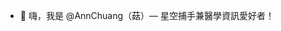 - 👋 嗨，我是 @AnnChuang（菇）— 星空捕手兼醫學資訊愛好者！

<!---
AnnChuang0403/AnnChuang0403 is a ✨ special ✨ repository because its `README.md` (this file) appears on your GitHub profile.
You can click the Preview link to take a look at your changes.
--->

